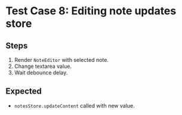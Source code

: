 # Test Case 8: Editing note updates store

## Steps
1. Render `NoteEditor` with selected note.
2. Change textarea value.
3. Wait debounce delay.

## Expected
- `notesStore.updateContent` called with new value.
